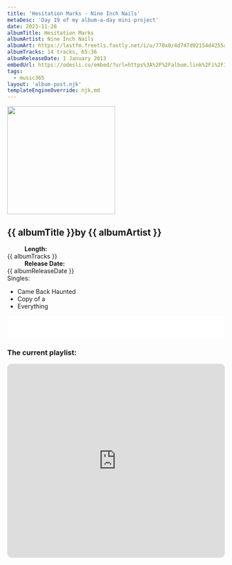 ```yaml
---
title: 'Hesitation Marks - Nine Inch Nails'
metaDesc: 'Day 19 of my album-a-day mini-project'
date: 2023-11-28
albumTitle: Hesitation Marks
albumArtist: Nine Inch Nails
albumArt: https://lastfm.freetls.fastly.net/i/u/770x0/4d747d92154d4255a0ae6d37d542caa0.jpg#4d747d92154d4255a0ae6d37d542caa0
albumTracks: 14 tracks, 65:36
albumReleaseDate: 1 January 2013
embedUrl: https://odesli.co/embed/?url=https%3A%2F%2Falbum.link%2Fi%2F1442973728&theme=light
tags:
  - music365
layout: 'album-post.njk'
templateEngineOverride: njk,md
---
```


<aside class="album-profile">
  <div class="album-profile__image">
    <img class="album-image" width="250" height="250" crossorigin="anonymous" src="{{ albumArt }}"/>
  </div>
  <div class="aside__content">
    <h1><strong>{{ albumTitle }}</strong>by {{ albumArtist }}</h1>
    <dl>
      <div>
        <dd><strong>Length:</strong></dd>
        <dt>{{ albumTracks }}</dt>
      </div>
      <div>
        <dd><strong>Release Date:</strong></dd>
        <dt>{{ albumReleaseDate }}</dt>
      </div>
      <div class="singles">
        <span>Singles:</span>
        <ul>
          <li>Came Back Haunted</li>
          <li>Copy of a</li>
          <li>Everything</li>
        </ul>
      </div>
    </dl>
    <div class="color-grid">
      <div class="color-grid__container">
					<span class="color color--1"></span>
					<span class="color color--2"></span>
					<span class="color color--3"></span>
      </div>
    </div>
  </div>
</aside>

<iframe width="100%" height="52" src={{ embedUrl }} frameborder="0" allowfullscreen sandbox="allow-same-origin allow-scripts allow-presentation allow-popups allow-popups-to-escape-sandbox" allow="clipboard-read; clipboard-write"></iframe>

### The current playlist:

<iframe allow="autoplay *; encrypted-media *; fullscreen *; clipboard-write" frameborder="0" height="450" style="width:100%;max-width:660px;overflow:hidden;border-radius:10px;" sandbox="allow-forms allow-popups allow-same-origin allow-scripts allow-storage-access-by-user-activation allow-top-navigation-by-user-activation" src="https://embed.music.apple.com/gb/playlist/music365/pl.u-AkAmEd9ix4MAZYJ"></iframe>
